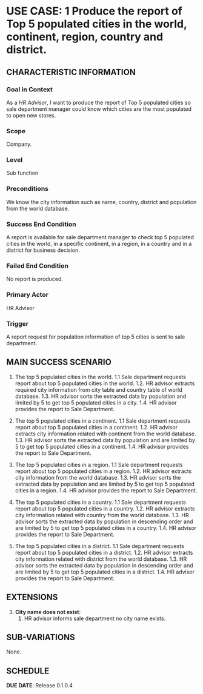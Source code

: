 # USE CASE: 1 Produce the report of Top 5 populated cities in the world, continent, region, country and district.

## CHARACTERISTIC INFORMATION

### Goal in Context

As a *HR Advisor*, I want to produce the report of Top 5 populated cities so sale department manager could know which cities are the most populated to open new stores. 
### Scope

Company.

### Level

Sub function

### Preconditions

We know the city information such as name, country, district and population from the world database. 

### Success End Condition

A report is available for sale department manager to check top 5 populated cities in the world, in a specific continent, in a region, in a country and in a district for business decision.

### Failed End Condition

No report is produced.

### Primary Actor

HR Advisor

### Trigger

A report request for population information of top 5 cities is sent to sale department.

## MAIN SUCCESS SCENARIO

1. The top 5 populated cities in the world.
   1.1 Sale department requests report about top 5 populated cities in the world.
   1.2. HR advisor extracts required city information from city table and country table of world database.
   1.3. HR advisor sorts the extracted data by population and limited by 5 to get top 5 populated cities in a city.
   1.4. HR advisor provides the report to Sale Department.


2. The top 5 populated cities in a continent.
   1.1 Sale department requests report about top 5 populated cities in a continent.
   1.2. HR advisor extracts city information related with continent from the world database.
   1.3. HR advisor sorts the extracted data by population and are limited by 5 to get top 5 populated cities in a continent.
   1.4. HR advisor provides the report to Sale Department.


3. The top 5 populated cities in a region.
   1.1 Sale department requests report about top 5 populated cities in a region.
   1.2. HR advisor extracts city information  from the world database.
   1.3. HR advisor sorts the extracted data by population and are limited by 5 to get top 5 populated cities in a region.
   1.4. HR advisor provides the report to Sale Department.

4. The top 5 populated cities in a country.
   1.1 Sale department requests report about top 5 populated cities in a country.
   1.2. HR advisor extracts city information related with country from the world database.
   1.3. HR advisor sorts the extracted data by population in descending order and are limited by 5 to get top 5 populated cities in a country.
   1.4. HR advisor provides the report to Sale Department.

5. The top 5 populated cities in a district.
   1.1 Sale department requests report about top 5 populated cities in a district.
   1.2. HR advisor extracts city information related with district from the world database.
   1.3. HR advisor sorts the extracted data by population in descending order and are limited by 5 to get top 5 populated cities in a district.
   1.4. HR advisor provides the report to Sale Department.


## EXTENSIONS

3. **City name does not exist**:
    1. HR advisor informs sale department no city name exists.

## SUB-VARIATIONS

None.

## SCHEDULE

**DUE DATE**: Release 0.1.0.4